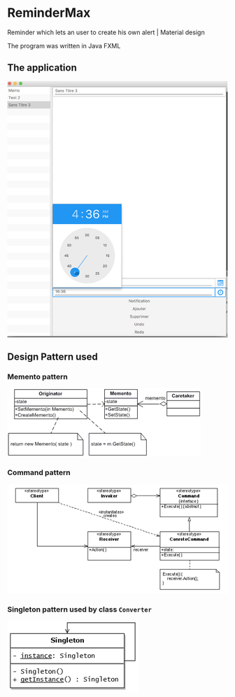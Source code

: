 # ReminderMax
Reminder which lets an user to create his own alert | Material design

The program was written in Java FXML

## The application

![alt text](https://github.com/maxgfr/ReminderMax/blob/master/screen/capture1.png)

## Design Pattern used

### Memento pattern

![alt text](https://github.com/maxgfr/ReminderMax/blob/master/screen/memento.gif)

### Command pattern

![alt text](https://github.com/maxgfr/ReminderMax/blob/master/screen/command.png)

### Singleton pattern used by class `Converter`

![alt text](https://github.com/maxgfr/ReminderMax/blob/master/screen/singleton.png)

